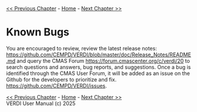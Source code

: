 <!-- BEGIN COMMENT -->
  
[<< Previous Chapter](VERDI_ch14.md) - [Home](README.md) - [Next Chapter >>](VERDI_ch16.md)

<!-- END COMMENT -->

Known Bugs
==========

You are encouraged to review, review the latest release notes: <https://github.com/CEMPD/VERDI/blob/master/doc/Release_Notes/README.md> and query the CMAS Forum <https://forum.cmascenter.org/c/verdi/20> to search questions and answers, bug reports, and suggestions. Once a bug is identified through the CMAS User Forum, it will be added as an issue on the Github for the developers to prioritize and fix. <https://github.com/CEMPD/VERDI/issues>.

<!-- BEGIN COMMENT -->

[<< Previous Chapter](VERDI_ch14.md) - [Home](README.md) - [Next Chapter >>](VERDI_ch16.md)<br>
VERDI User Manual (c) 2025<br>

<!-- END COMMENT -->
